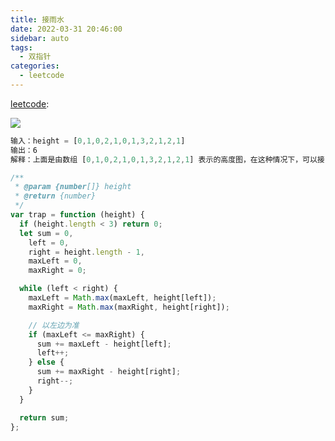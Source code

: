 ```yaml
---
title: 接雨水
date: 2022-03-31 20:46:00
sidebar: auto
tags:
  - 双指针
categories:
  - leetcode
---
```


[leetcode](https://leetcode-cn.com/problems/trapping-rain-water/):

![](https://assets.leetcode-cn.com/aliyun-lc-upload/uploads/2018/10/22/rainwatertrap.png)

```js
输入：height = [0,1,0,2,1,0,1,3,2,1,2,1]
输出：6
解释：上面是由数组 [0,1,0,2,1,0,1,3,2,1,2,1] 表示的高度图，在这种情况下，可以接 6 个单位的雨水（蓝色部分表示雨水）
```

```js
/**
 * @param {number[]} height
 * @return {number}
 */
var trap = function (height) {
  if (height.length < 3) return 0;
  let sum = 0,
    left = 0,
    right = height.length - 1,
    maxLeft = 0,
    maxRight = 0;

  while (left < right) {
    maxLeft = Math.max(maxLeft, height[left]);
    maxRight = Math.max(maxRight, height[right]);

    // 以左边为准
    if (maxLeft <= maxRight) {
      sum += maxLeft - height[left];
      left++;
    } else {
      sum += maxRight - height[right];
      right--;
    }
  }

  return sum;
};
```

